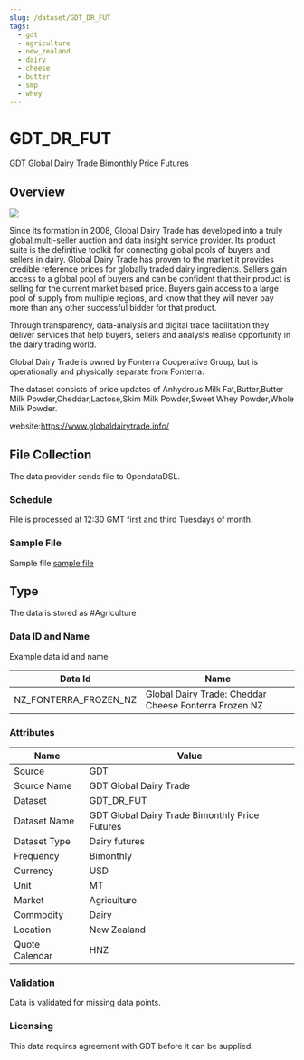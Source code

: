```yaml
---
slug: /dataset/GDT_DR_FUT
tags:
  - gdt
  - agriculture
  - new_zealand
  - dairy
  - cheese
  - butter
  - smp
  - whey
---
```


GDT_DR_FUT
============================================================

GDT Global Dairy Trade Bimonthly Price Futures

## Overview

![](/img/data/gdt.png)

Since its formation in 2008, Global Dairy Trade has developed into a truly global,multi-seller auction and data insight service provider. 
Its product suite is the definitive toolkit for connecting global pools of buyers and sellers in dairy. Global Dairy Trade has proven to the market it provides credible reference prices for globally traded dairy ingredients. Sellers gain access to a global pool of buyers and can be confident that their product is selling for the current market based price. Buyers gain access to a large pool of supply from multiple regions, and know that they will never pay more than any other successful bidder for that product.

Through transparency, data-analysis and digital trade facilitation they deliver services that help buyers, sellers and analysts realise opportunity in the dairy trading world.

Global Dairy Trade is owned by Fonterra Cooperative Group, but is operationally and physically separate from Fonterra.

The dataset consists of price updates of Anhydrous Milk Fat,Butter,Butter Milk Powder,Cheddar,Lactose,Skim Milk Powder,Sweet Whey Powder,Whole Milk Powder.

website:https://www.globaldairytrade.info/

## File Collection

The data provider sends file to OpendataDSL.

### Schedule

File is processed at 12:30 GMT first and third Tuesdays of month.

### Sample File

Sample file [sample file](./Butter.json)

## Type

The data is stored as #Agriculture

### Data ID and Name

Example data id and name

|**Data Id**|**Name**|
|-|-|
|NZ_FONTERRA_FROZEN_NZ|Global Dairy Trade: Cheddar Cheese Fonterra Frozen NZ|

### Attributes

|Name|Value|
|-|-|
|Source|GDT|
|Source Name|GDT Global Dairy Trade|
|Dataset|GDT_DR_FUT|
|Dataset Name|GDT Global Dairy Trade Bimonthly Price Futures|
|Dataset Type|Dairy futures|
|Frequency|Bimonthly|
|Currency|USD|
|Unit|MT|
|Market|Agriculture|
|Commodity|Dairy|
|Location|New Zealand|
|Quote Calendar|HNZ|

### Validation

Data is validated for missing data points.

### Licensing

This data requires agreement with GDT before it can be supplied.
